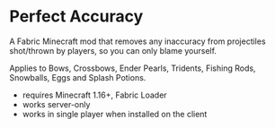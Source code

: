 # Perfect Accuracy

A Fabric Minecraft mod that removes any inaccuracy from projectiles shot/thrown by players, so you can only blame yourself.

Applies to Bows, Crossbows, Ender Pearls, Tridents, Fishing Rods, Snowballs, Eggs and Splash Potions.

- requires Minecraft 1.16+, Fabric Loader
- works server-only
- works in single player when installed on the client